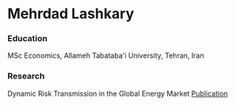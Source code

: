 # Mehrdad Lashkary

### Education
MSc Economics, Allameh Tabataba'i University, Tehran, Iran

### Research
Dynamic Risk Transmission in the Global Energy Market
[Publication](https://papers.ssrn.com/sol3/papers.cfm?abstract_id=5166015)
